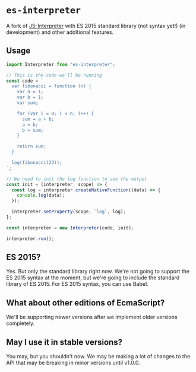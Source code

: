 # `es-interpreter`
A fork of [JS-Interpreter] with ES 2015 standard library (not syntax yet!) (in development) and other additional features.

## Usage
```js
import Interpreter from "es-interpreter";

// This is the code we'll be running
const code = `
  var fibonacci = function (n) {
    var a = 1;
    var b = 1;
    var sum;

    for (var i = 0; i < n; i++) {
      sum = a + b;
      a = b;
      b = sum;
    }

    return sum;
  }

  log(fibonacci(23));
`;

// We need to init the log function to see the output
const init = (interpreter, scope) => {
  const log = interpreter.createNativeFunction((data) => {
    console.log(data);
  });

  interpreter.setProperty(scope, `log`, log);
};

const interpreter = new Interpreter(code, init);

interpreter.run();
```

## ES 2015?
Yes. But only the standard library right now. We're not going to support the ES 2015 syntax at the moment, but we're going to include the standard library of ES 2015. For ES 2015 syntax, you can use Babel.

## What about other editions of EcmaScript?
We'll be supporting newer versions after we implement older versions completely.

## May I use it in stable versions?
You may, but you shouldn't now. We may be making a lot of changes to the API that may be breaking in minor versions until v1.0.0.

[JS-Interpreter]: https://github.com/NeilFraser/JS-Interpreter